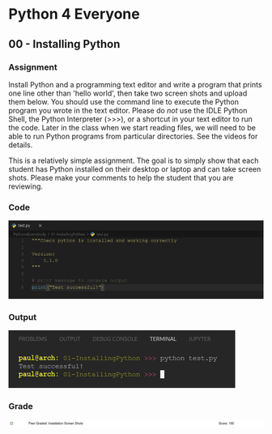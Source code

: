 # Python 4 Everyone

## 00 - Installing Python

### Assignment

Install Python and a programming text editor and write a program that prints one line other than 'hello world', then take two screen shots and upload them below. You should use the command line to execute the Python program you wrote in the text editor. Please do *not* use the IDLE Python Shell, the Python Interpreter (>>>), or a shortcut in your text editor to run the code. Later in the class when we start reading files, we will need to be able to run Python programs from particular directories. See the videos for details.

This is a relatively simple assignment. The goal is to simply show that each student has Python installed on their desktop or laptop and can take screen shots. Please make your comments to help the student that you are reviewing.

### Code

![Image of Code](./code.png)

### Output

![Image of Output](./out.png)

### Grade

![Image of Grade](./grade.png)